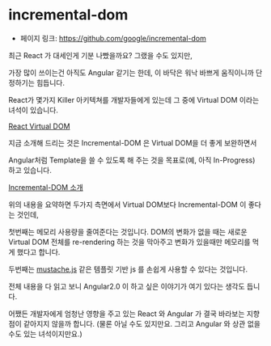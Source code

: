 # incremental-dom

- 페이지 링크: https://github.com/google/incremental-dom

최근 React 가 대세인게 기분 나빴을까요? 그랬을 수도 있지만,

가장 많이 쓰이는건 아직도 Angular 같기는 한데, 이 바닥은 워낙 바쁘게 움직이니까 단정하기는 힘듭니다.

React가 몇가지 Killer 아키텍쳐를 개발자들에게 있는데 그 중에 Virtual DOM 이라는 녀석이 있습니다.

[React Virtual DOM](https://facebook.github.io/react/docs/glossary.html)

지금 소개해 드리는 것은 Incremental-DOM 은 Virtual DOM을 더 좋게 보완하면서

Angular처럼 Template을 쓸 수 있도록 해 주는 것을 목표로(예, 아직 In-Progress) 하고 있습니다.

[Incremental-DOM 소개](https://medium.com/google-developers/introducing-incremental-dom-e98f79ce2c5f)

위의 내용을 요약하면 두가지 측면에서 Virtual DOM보다 Incremental-DOM 이 좋다는 것인데,

첫번째는 메모리 사용량을 줄여준다는 것입니다. DOM의 변화가 없을 때는 새로운 Virtual DOM 전체를 re-rendering 하는 것을 막아주고
변화가 있을때만 메모리를 먹게 했다고 합니다.

두번째는 [mustache.js](https://github.com/janl/mustache.js/) 같은 템플릿 기반 js 를 손쉽게 사용할 수 있다는 것입니다.

전체 내용을 다 읽고 보니 Angular2.0 이 하고 싶은 이야기가 여기 있다는 생각도 듭니다.

어쨌든 개발자에게 엄청난 영향을 주고 있는 React 와 Angular 가 결국 바라보는 지향점이 같아지지 않을까 합니다.
(물론 아닐 수도 있지만요. 그리고 Angular 와 상관 없을 수도 있는 녀석이지만요.)
